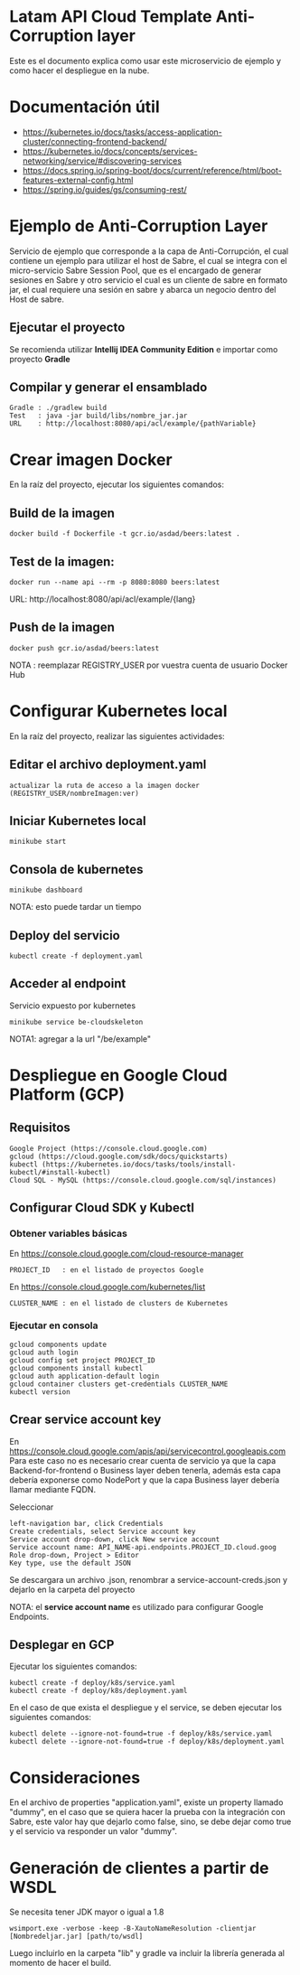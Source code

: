 # Latam API Cloud Template Anti-Corruption layer

Este es el documento explica como usar este microservicio de ejemplo y como hacer el despliegue en la nube.

# Documentación útil
* https://kubernetes.io/docs/tasks/access-application-cluster/connecting-frontend-backend/
* https://kubernetes.io/docs/concepts/services-networking/service/#discovering-services
* https://docs.spring.io/spring-boot/docs/current/reference/html/boot-features-external-config.html
* https://spring.io/guides/gs/consuming-rest/

# Ejemplo de Anti-Corruption Layer
Servicio de ejemplo que corresponde a la capa de Anti-Corrupción, el cual contiene un ejemplo para utilizar el host de Sabre, el cual se integra con el micro-servicio Sabre Session Pool, que es el encargado de generar sesiones en Sabre y otro servicio el cual es un cliente de sabre en formato jar, el cual requiere una sesión en sabre y abarca un negocio dentro del Host de sabre.

## Ejecutar el proyecto
Se recomienda utilizar **Intellij IDEA Community Edition** e importar como proyecto **Gradle**

## Compilar y generar el ensamblado
    Gradle : ./gradlew build
    Test   : java -jar build/libs/nombre_jar.jar
    URL    : http://localhost:8080/api/acl/example/{pathVariable}

# Crear imagen Docker
En la raíz del proyecto, ejecutar los siguientes comandos:

## Build de la imagen
    docker build -f Dockerfile -t gcr.io/asdad/beers:latest .

## Test de la imagen:
    docker run --name api --rm -p 8080:8080 beers:latest

URL: http://localhost:8080/api/acl/example/{lang}

## Push de la imagen 
    docker push gcr.io/asdad/beers:latest
    
NOTA : reemplazar REGISTRY_USER por vuestra cuenta de usuario Docker Hub

# Configurar Kubernetes local
En la raíz del proyecto, realizar las siguientes actividades:

## Editar el archivo deployment.yaml
    actualizar la ruta de acceso a la imagen docker (REGISTRY_USER/nombreImagen:ver)

## Iniciar Kubernetes local
    minikube start

## Consola de kubernetes 
    minikube dashboard

NOTA: esto puede tardar un tiempo

## Deploy del servicio 
    kubectl create -f deployment.yaml

## Acceder al endpoint
Servicio expuesto por kubernetes

    minikube service be-cloudskeleton

NOTA1: agregar a la url "/be/example"

# Despliegue en Google Cloud Platform (GCP)

## Requisitos
    Google Project (https://console.cloud.google.com)
    gcloud (https://cloud.google.com/sdk/docs/quickstarts)
    kubectl (https://kubernetes.io/docs/tasks/tools/install-kubectl/#install-kubectl)
    Cloud SQL - MySQL (https://console.cloud.google.com/sql/instances)

## Configurar Cloud SDK y Kubectl

### Obtener variables básicas
En https://console.cloud.google.com/cloud-resource-manager

    PROJECT_ID   : en el listado de proyectos Google

En https://console.cloud.google.com/kubernetes/list

    CLUSTER_NAME : en el listado de clusters de Kubernetes

### Ejecutar en consola
    gcloud components update
    gcloud auth login
    gcloud config set project PROJECT_ID
    gcloud components install kubectl
    gcloud auth application-default login
    gcloud container clusters get-credentials CLUSTER_NAME
    kubectl version

## Crear service account key 
En https://console.cloud.google.com/apis/api/servicecontrol.googleapis.com
Para este caso no es necesario crear cuenta de servicio ya que la capa Backend-for-frontend o Business layer deben tenerla, además esta capa debería exponerse como NodePort y que la capa Business layer debería llamar mediante FQDN.

Seleccionar

    left-navigation bar, click Credentials
    Create credentials, select Service account key
    Service account drop-down, click New service account
    Service account name: API_NAME-api.endpoints.PROJECT_ID.cloud.goog
    Role drop-down, Project > Editor
    Key type, use the default JSON

Se descargara un archivo .json, renombrar a service-account-creds.json y dejarlo en la carpeta del proyecto

NOTA: el **service account name** es utilizado para configurar Google Endpoints.

## Desplegar en GCP
Ejecutar los siguientes comandos:

    kubectl create -f deploy/k8s/service.yaml
    kubectl create -f deploy/k8s/deployment.yaml

En el caso de que exista el despliegue y el service, se deben ejecutar los siguientes comandos:
    
    kubectl delete --ignore-not-found=true -f deploy/k8s/service.yaml
    kubectl delete --ignore-not-found=true -f deploy/k8s/deployment.yaml

# Consideraciones
En el archivo de properties "application.yaml", existe un property llamado "dummy", en el caso que se quiera hacer la prueba con la integración con Sabre, este valor hay que dejarlo como false, sino, se debe dejar como true y el servicio va responder un valor "dummy".

# Generación de clientes a partir de WSDL

Se necesita tener JDK mayor o igual a 1.8

    wsimport.exe -verbose -keep -B-XautoNameResolution -clientjar [Nombredeljar.jar] [path/to/wsdl]

Luego incluirlo en la carpeta "lib" y gradle va incluir la librería generada al momento de hacer el build.

